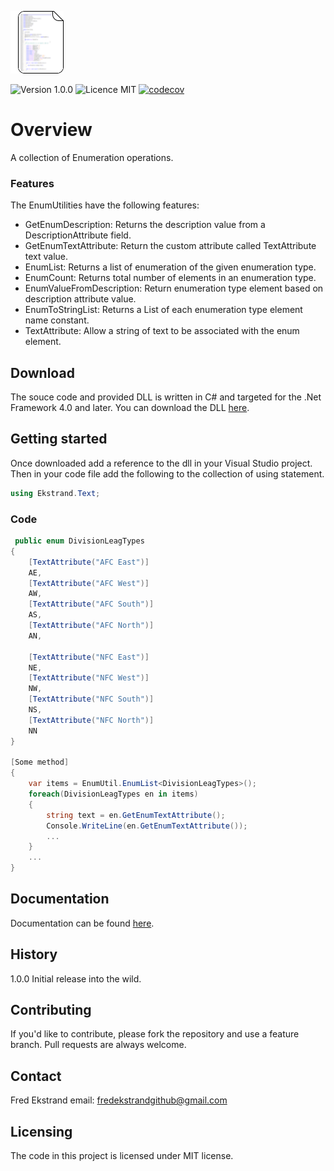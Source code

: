 ![Project type](https://github.com/FredEkstrand/ImageFiles/raw/master/CodeIcon.png ) 

![Version 1.0.0](https://img.shields.io/badge/Version-1.0.0-brightgreen.svg) ![Licence MIT](https://img.shields.io/badge/Licence-MIT-blue.svg)
[![codecov](https://codecov.io/gh/FredEkstrand/EnumUtilities/branch/master/graph/badge.svg)](https://codecov.io/gh/FredEkstrand/EnumUtilities)

# Overview

A collection of Enumeration operations.

### Features
The EnumUtilities have the following features:
* GetEnumDescription: Returns the description value from a DescriptionAttribute field.
* GetEnumTextAttribute: Return the custom attribute called TextAttribute text value.
* EnumList: Returns a list of enumeration of the given enumeration type.
* EnumCount: Returns total number of elements in an enumeration type.
* EnumValueFromDescription: Return enumeration type element based on description attribute value.
* EnumToStringList: Returns a List of each enumeration type element name constant.
* TextAttribute: Allow a string of text to be associated with the enum element.

## Download
The souce code and provided DLL is written in C# and targeted for the .Net Framework 4.0 and later.
You can download the DLL [here](http://fredekstrand.github.io/EnumUtilities).

## Getting started
Once downloaded add a reference to the dll in your Visual Studio project.
Then in your code file add the following to the collection of using statement.
```csharp
using Ekstrand.Text;
```
### Code

```csharp
 public enum DivisionLeagTypes
{
    [TextAttribute("AFC East")]
    AE,
    [TextAttribute("AFC West")]
    AW,
    [TextAttribute("AFC South")]
    AS,
    [TextAttribute("AFC North")]
    AN,

    [TextAttribute("NFC East")]
    NE,
    [TextAttribute("NFC West")]
    NW,
    [TextAttribute("NFC South")]
    NS,
    [TextAttribute("NFC North")]
    NN
}

[Some method]
{
    var items = EnumUtil.EnumList<DivisionLeagTypes>();
    foreach(DivisionLeagTypes en in items)
    {
        string text = en.GetEnumTextAttribute();
        Console.WriteLine(en.GetEnumTextAttribute());
        ...
    }
    ...
}
```

## Documentation
Documentation can be found [here](http://fredekstrand.github.io/EnumUtilities). 

## History
 1.0.0 Initial release into the wild.

## Contributing

If you'd like to contribute, please fork the repository and use a feature
branch. Pull requests are always welcome.

## Contact
Fred Ekstrand 
email: fredekstrandgithub@gmail.com
## Licensing

The code in this project is licensed under MIT license.

